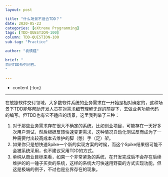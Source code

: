 ```yaml
---
layout: post

title: "什么场景不适合TDD？"
date: 2020-05-23
categories: [eXtreme Programming]
tags: [TDD-QUESTION-100]
column: TDD-QUESTION-100
sub-tag: "Practice"

author: "袁慎建"

brief: "
百问TDD系列问答。
"

---
```


* content
{:toc}

---

在敏捷软件交付领域，大多数软件系统的业务需求在一开始是相对确定的，这种场景下TDD能够帮助开发人员在对需求细节理解无误的前提下，去做业务功能代码的编写。但TDD也有它不适应的场景，这里我列举了三种：

1. 对于那些业务需求存在很大不确定的系统，比如创业项目，可能存在一天好多次用户测试，然后根据反馈快速变更需求，这种情况自动化测试反而成为了一种需要付出较高成本去维护的脚（憋）手（足）架。
2. 如果你只是想快速Spike一个新的实现方案的时候，而这个Spike结果很可能不会被系统采用，也不建议采用TDD的方式。
3. 单纯从商业目标来看，如果一个非常紧急的系统，在开发完成后不会存在后续维护的的一锤子买卖的系统，这样的系统大可快速用野蛮的方式实现功能，但这是极端的例子，不过也是业界存在的现象。
